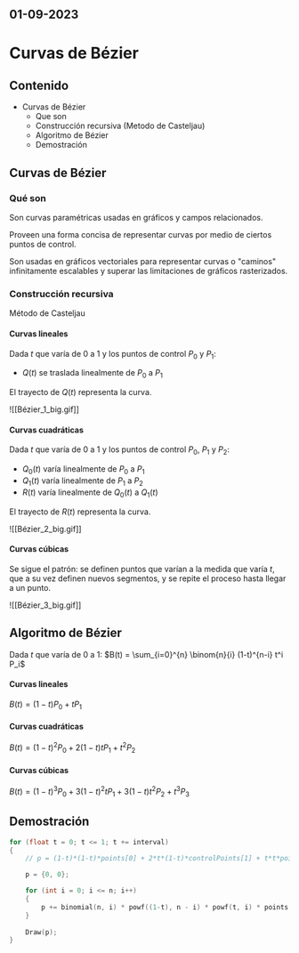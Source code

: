 01-09-2023
---
# Curvas de Bézier

## Contenido
- Curvas de Bézier
	- Que son
	- Construcción recursiva (Metodo de Casteljau)
	- Algoritmo de Bézier
	- Demostración

## Curvas de Bézier
### Qué son
Son curvas paramétricas usadas en gráficos y campos relacionados.

Proveen una forma concisa de representar curvas por medio de ciertos puntos de control.

Son usadas en gráficos vectoriales para representar curvas o "caminos" infinitamente escalables y superar las limitaciones de gráficos rasterizados.

### Construcción recursiva
Método de Casteljau

#### Curvas lineales
Dada $t$ que varía de 0 a 1 y los puntos de control $P_0$ y $P_1$:
- $Q(t)$ se traslada linealmente de $P_0$ a $P_1$

El trayecto de $Q(t)$ representa la curva.

![[Bézier_1_big.gif]]

#### Curvas cuadráticas
Dada $t$ que varía de 0 a 1 y los puntos de control $P_0$, $P_1$ y $P_2$:
- $Q_0(t)$ varía linealmente de $P_0$ a $P_1$
- $Q_1(t)$ varía linealmente de $P_1$ a $P_2$
- $R(t)$ varía linealmente de $Q_0(t)$ a $Q_1(t)$

El trayecto de $R(t)$ representa la curva.

![[Bézier_2_big.gif]]

#### Curvas cúbicas
Se sigue el patrón: se definen puntos que varían a la medida que varía $t$, que a su vez definen nuevos segmentos, y se repite el proceso hasta llegar a un punto.

![[Bézier_3_big.gif]]

## Algoritmo de Bézier
Dada $t$ que varía de 0 a 1:
$B(t) = \sum_{i=0}^{n} \binom{n}{i} (1-t)^{n-i} t^i P_i$

#### Curvas lineales
$B(t) = (1-t) P_0 + t P_1$

#### Curvas cuadráticas
$B(t) = (1-t)^2 P_0 + 2(1-t) t P_1 + t^2 P_2$

#### Curvas cúbicas
$B(t) = (1-t)^3 P_0 + 3(1-t)^2 t P_1 + 3 (1-t) t^2 P_2 + t^3 P_3$

## Demostración
```cpp
for (float t = 0; t <= 1; t += interval)
{
	// p = (1-t)*(1-t)*points[0] + 2*t*(1-t)*controlPoints[1] + t*t*points[2];

	p = {0, 0};

	for (int i = 0; i <= n; i++)
	{
		p += binomial(n, i) * powf((1-t), n - i) * powf(t, i) * points[i];
	}
	
	Draw(p);
}
```